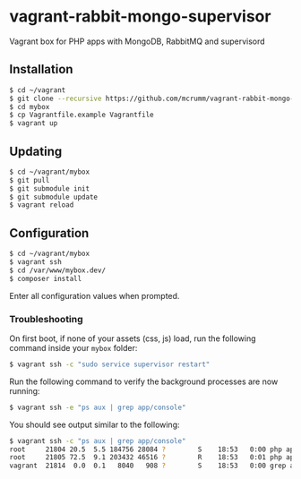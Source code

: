 vagrant-rabbit-mongo-supervisor
===============================

Vagrant box for PHP apps with MongoDB, RabbitMQ and supervisord

## Installation

```bash
$ cd ~/vagrant
$ git clone --recursive https://github.com/mcrumm/vagrant-rabbit-mongo-supervisor mybox
$ cd mybox
$ cp Vagrantfile.example Vagrantfile
$ vagrant up
```

## Updating

```bash
$ cd ~/vagrant/mybox
$ git pull
$ git submodule init
$ git submodule update
$ vagrant reload
```

## Configuration

```bash
$ cd ~/vagrant/mybox
$ vagrant ssh
$ cd /var/www/mybox.dev/
$ composer install
```

Enter all configuration values when prompted.


### Troubleshooting

On first boot, if none of your assets (css, js) load, run the following command inside your `mybox` folder:

```bash
$ vagrant ssh -c "sudo service supervisor restart"
```

Run the following command to verify the background processes are now running:

```bash
$ vagrant ssh -e "ps aux | grep app/console"
```

You should see output similar to the following:

```bash
$ vagrant ssh -c "ps aux | grep app/console"
root     21804 20.5  5.5 184756 28084 ?        S    18:53   0:00 php app/console rabbitmq:consumer -m 20 my_consumer --env=dev
root     21805 72.5  9.1 203432 46516 ?        R    18:53   0:01 php app/console assetic:dump --watch --env=dev
vagrant  21814  0.0  0.1   8040   908 ?        S    18:53   0:00 grep app/console
```
